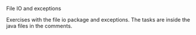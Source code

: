 File IO and exceptions

Exercises with the file io package and exceptions. The tasks are inside the java files in the comments.